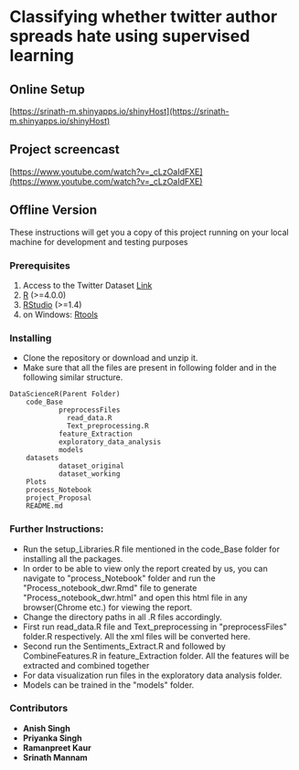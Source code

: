 # Classifying whether twitter author spreads hate using supervised learning

## Online Setup

[https://srinath-m.shinyapps.io/shinyHost](https://srinath-m.shinyapps.io/shinyHost)

## Project screencast

[https://www.youtube.com/watch?v=_cLzOaIdFXE](https://www.youtube.com/watch?v=_cLzOaIdFXE)

## Offline Version
These instructions will get you a copy of this project running on your local machine for development and testing purposes

### Prerequisites

1. Access to the Twitter Dataset [Link](https://pan.webis.de/clef21/pan21-web/author-profiling.html)
2. [R](https://cran.rstudio.com/) (>=4.0.0)
3. [RStudio](https://www.rstudio.com/products/rstudio/download/) (>=1.4)
4. on Windows: [Rtools](https://cran.r-project.org/bin/windows/Rtools/)

### Installing

* Clone the repository or download and unzip it.    
* Make sure that all the files are present in following folder and in the following similar structure.  

```
DataScienceR(Parent Folder)
    code_Base  
            preprocessFiles
              read_data.R
              Text_preprocessing.R
            feature_Extraction
            exploratory_data_analysis
            models
    datasets  
            dataset_original
            dataset_working
    Plots
    process_Notebook
    project_Proposal
    README.md
```


### Further Instructions:
* Run the setup_Libraries.R file mentioned in the code_Base folder for installing all the packages.
* In order to be able to view only the report created by us, you can navigate to "process_Notebook" folder and run the "Process_notebook_dwr.Rmd" file to generate "Process_notebook_dwr.html" and open this html file in any browser(Chrome etc.) for viewing the report.
* Change the directory paths in all .R files accordingly.
* First run read_data.R file and Text_preprocessing in "preprocessFiles" folder.R respectively. All the xml files will be converted here. 
* Second run the Sentiments_Extract.R and followed by CombineFeatures.R in feature_Extraction folder. All the features will be extracted and combined together
* For data visualization run files in the exploratory data analysis folder.
* Models can be trained in the "models" folder.

### Contributors
* **Anish Singh**
* **Priyanka Singh**
* **Ramanpreet Kaur**
* **Srinath Mannam**
